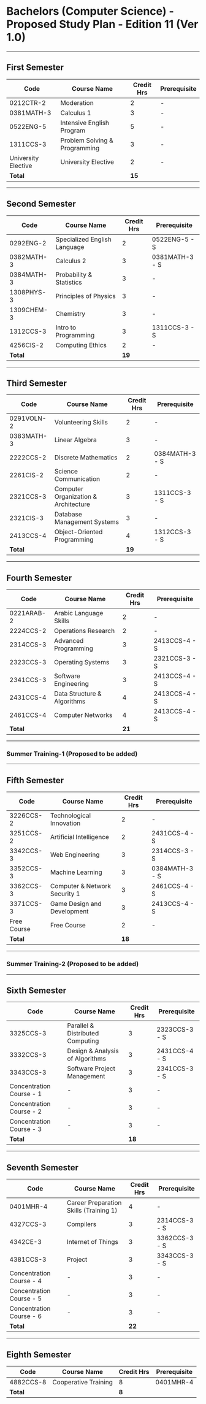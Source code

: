 # Bachelors (Computer Science) - Proposed Study Plan - Edition 11 (Ver 1.0)

---

## First Semester
| **Code**       | **Course Name**                   | **Credit Hrs** | **Prerequisite** |
|---------------|---------------------------------|------------|----------------|
| 0212CTR-2    | Moderation                     | 2          | -              |
| 0381MATH-3   | Calculus 1                     | 3          | -              |
| 0522ENG-5    | Intensive English Program      | 5          | -              |
| 1311CCS-3    | Problem Solving & Programming  | 3          | -              |
| University Elective | University Elective        | 2          | -              |
| **Total**     |                                 | **15**     |                |

---

## Second Semester
| **Code**       | **Course Name**                   | **Credit Hrs** | **Prerequisite** |
|---------------|---------------------------------|------------|----------------|
| 0292ENG-2    | Specialized English Language   | 2          | 0522ENG-5 - S  |
| 0382MATH-3   | Calculus 2                     | 3          | 0381MATH-3 - S |
| 0384MATH-3   | Probability & Statistics       | 3          | -              |
| 1308PHYS-3   | Principles of Physics         | 3          | -              |
| 1309CHEM-3   | Chemistry                      | 3          | -              |
| 1312CCS-3    | Intro to Programming          | 3          | 1311CCS-3 - S  |
| 4256CIS-2    | Computing Ethics              | 2          | -              |
| **Total**     |                                 | **19**     |                |

---

## Third Semester
| **Code**       | **Course Name**                   | **Credit Hrs** | **Prerequisite** |
|---------------|---------------------------------|------------|----------------|
| 0291VOLN-2   | Volunteering Skills            | 2          | -              |
| 0383MATH-3   | Linear Algebra                 | 3          | -              |
| 2222CCS-2    | Discrete Mathematics           | 2          | 0384MATH-3 - S |
| 2261CIS-2    | Science Communication          | 2          | -              |
| 2321CCS-3    | Computer Organization & Architecture | 3    | 1311CCS-3 - S |
| 2321CIS-3    | Database Management Systems    | 3          | -              |
| 2413CCS-4    | Object-Oriented Programming    | 4          | 1312CCS-3 - S  |
| **Total**     |                                 | **19**     |                |

---

## Fourth Semester
| **Code**       | **Course Name**                   | **Credit Hrs** | **Prerequisite** |
|---------------|---------------------------------|------------|----------------|
| 0221ARAB-2   | Arabic Language Skills         | 2          | -              |
| 2224CCS-2    | Operations Research            | 2          | -              |
| 2314CCS-3    | Advanced Programming           | 3          | 2413CCS-4 - S  |
| 2323CCS-3    | Operating Systems              | 3          | 2321CCS-3 - S  |
| 2341CCS-3    | Software Engineering           | 3          | 2413CCS-4 - S  |
| 2431CCS-4    | Data Structure & Algorithms    | 4          | 2413CCS-4 - S  |
| 2461CCS-4    | Computer Networks              | 4          | 2413CCS-4 - S  |
| **Total**     |                                 | **21**     |                |

---

### **Summer Training-1 (Proposed to be added)**

---

## Fifth Semester
| **Code**       | **Course Name**                   | **Credit Hrs** | **Prerequisite** |
|---------------|---------------------------------|------------|----------------|
| 3226CCS-2    | Technological Innovation       | 2          | -              |
| 3251CCS-2    | Artificial Intelligence        | 2          | 2431CCS-4 - S  |
| 3342CCS-3    | Web Engineering                | 3          | 2314CCS-3 - S  |
| 3352CCS-3    | Machine Learning               | 3          | 0384MATH-3 - S |
| 3362CCS-3    | Computer & Network Security 1  | 3          | 2461CCS-4 - S  |
| 3371CCS-3    | Game Design and Development    | 3          | 2413CCS-4 - S  |
| Free Course  | Free Course                    | 2          | -              |
| **Total**     |                                 | **18**     |                |

---

### **Summer Training-2 (Proposed to be added)**

---

## Sixth Semester
| **Code**       | **Course Name**                   | **Credit Hrs** | **Prerequisite** |
|---------------|---------------------------------|------------|----------------|
| 3325CCS-3    | Parallel & Distributed Computing | 3         | 2323CCS-3 - S  |
| 3332CCS-3    | Design & Analysis of Algorithms  | 3         | 2431CCS-4 - S  |
| 3343CCS-3    | Software Project Management     | 3         | 2341CCS-3 - S  |
| Concentration Course - 1 | -                   | 3         | -              |
| Concentration Course - 2 | -                   | 3         | -              |
| Concentration Course - 3 | -                   | 3         | -              |
| **Total**     |                                 | **18**     |                |

---

## Seventh Semester
| **Code**       | **Course Name**                   | **Credit Hrs** | **Prerequisite** |
|---------------|---------------------------------|------------|----------------|
| 0401MHR-4    | Career Preparation Skills (Training 1) | 4  | -  |
| 4327CCS-3    | Compilers                       | 3          | 2314CCS-3 - S  |
| 4342CE-3     | Internet of Things              | 3          | 3362CCS-3 - S  |
| 4381CCS-3    | Project                         | 3          | 3343CCS-3 - S  |
| Concentration Course - 4 | -                   | 3          | -              |
| Concentration Course - 5 | -                   | 3          | -              |
| Concentration Course - 6 | -                   | 3          | -              |
| **Total**     |                                 | **22**     |                |

---

## Eighth Semester
| **Code**       | **Course Name**                   | **Credit Hrs** | **Prerequisite** |
|---------------|---------------------------------|------------|----------------|
| 4882CCS-8    | Cooperative Training            | 8          | 0401MHR-4      |
| **Total**     |                                 | **8**      |                |

